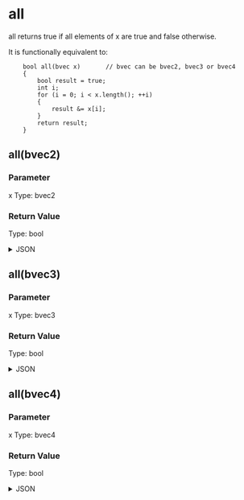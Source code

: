 # all


all returns true if all elements of x are true and false otherwise.

It is functionally equivalent to:

```
    bool all(bvec x)       // bvec can be bvec2, bvec3 or bvec4
    {
        bool result = true;
        int i;
        for (i = 0; i < x.length(); ++i)
        {
            result &= x[i];
        }
        return result;
    }
```

## all(bvec2)

### Parameter

x
  Type: bvec2

### Return Value

  Type: bool

<details><summary>JSON</summary>

```
{
  "Type": "all(bvec2)",
  "Name": "all(bvec2)",
  "Category": 1,
  "InputPins": [
    {
      "Connection": null,
      "Id": "x",
      "Type": "bvec2"
    }
  ],
  "OutputPins": [
    {
      "Id": "",
      "Type": "bool"
    }
  ]
}
```

</details>

## all(bvec3)

### Parameter

x
  Type: bvec3

### Return Value

  Type: bool

<details><summary>JSON</summary>

```
{
  "Type": "all(bvec3)",
  "Name": "all(bvec3)",
  "Category": 1,
  "InputPins": [
    {
      "Connection": null,
      "Id": "x",
      "Type": "bvec3"
    }
  ],
  "OutputPins": [
    {
      "Id": "",
      "Type": "bool"
    }
  ]
}
```

</details>

## all(bvec4)

### Parameter

x
  Type: bvec4

### Return Value

  Type: bool

<details><summary>JSON</summary>

```
{
  "Type": "all(bvec4)",
  "Name": "all(bvec4)",
  "Category": 1,
  "InputPins": [
    {
      "Connection": null,
      "Id": "x",
      "Type": "bvec4"
    }
  ],
  "OutputPins": [
    {
      "Id": "",
      "Type": "bool"
    }
  ]
}
```

</details>

